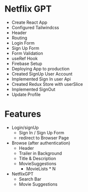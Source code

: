 # Netflix GPT

- Create React App
- Configured Tailwindcss
- Header
- Routing
- Login Form
- Sign Up Form
- Form Validation
- useRef Hook
- Firebase Setup
- Deploying App to production
- Created SignUp User Account
- Implemented Sign In user Api
- Created Redux Store with userSlice
- Implemented SignOut
- Update Profile


# Features

- Login/signUp 
    - Sign In / Sign Up Form
    - redirect to Browser Page
- Browse (after authentication)
    - Header
    - Trailer in Background
    - Title & Description
    - MovieSuggestions
        - MovieLists * N
- NetflixGPT
    - Search Bar
    - Movie Suggestions
